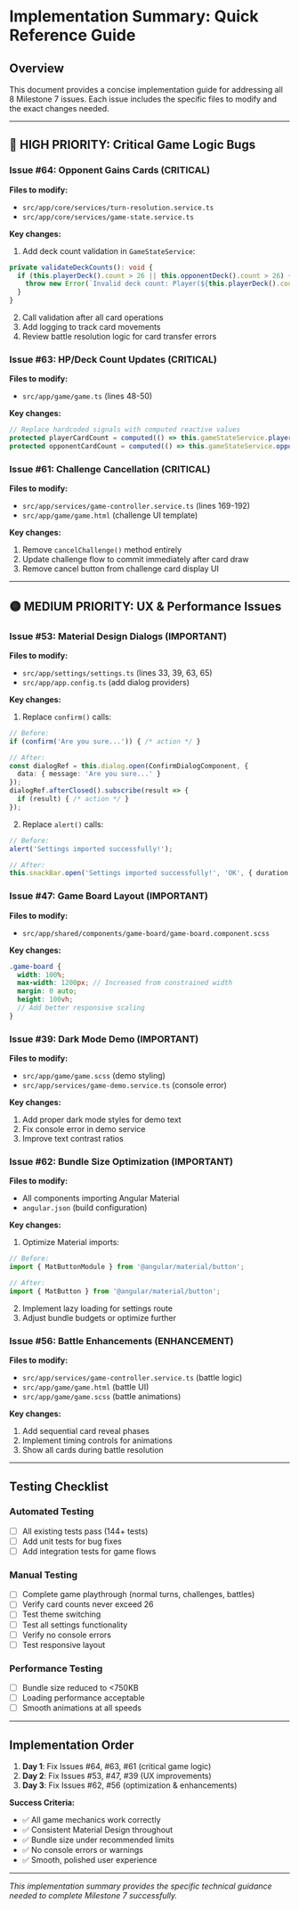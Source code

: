 # Implementation Summary: Quick Reference Guide

## Overview
This document provides a concise implementation guide for addressing all 8 Milestone 7 issues. Each issue includes the specific files to modify and the exact changes needed.

---

## 🔴 HIGH PRIORITY: Critical Game Logic Bugs

### Issue #64: Opponent Gains Cards (CRITICAL)
**Files to modify:**
- `src/app/core/services/turn-resolution.service.ts`
- `src/app/core/services/game-state.service.ts`

**Key changes:**
1. Add deck count validation in `GameStateService`:
```typescript
private validateDeckCounts(): void {
  if (this.playerDeck().count > 26 || this.opponentDeck().count > 26) {
    throw new Error(`Invalid deck count: Player(${this.playerDeck().count}) Opponent(${this.opponentDeck().count})`);
  }
}
```

2. Call validation after all card operations
3. Add logging to track card movements
4. Review battle resolution logic for card transfer errors

### Issue #63: HP/Deck Count Updates (CRITICAL)
**Files to modify:**
- `src/app/game/game.ts` (lines 48-50)

**Key changes:**
```typescript
// Replace hardcoded signals with computed reactive values
protected playerCardCount = computed(() => this.gameStateService.playerCardCount());
protected opponentCardCount = computed(() => this.gameStateService.opponentCardCount());
```

### Issue #61: Challenge Cancellation (CRITICAL)
**Files to modify:**
- `src/app/services/game-controller.service.ts` (lines 169-192)
- `src/app/game/game.html` (challenge UI template)

**Key changes:**
1. Remove `cancelChallenge()` method entirely
2. Update challenge flow to commit immediately after card draw
3. Remove cancel button from challenge card display UI

---

## 🟡 MEDIUM PRIORITY: UX & Performance Issues

### Issue #53: Material Design Dialogs (IMPORTANT)
**Files to modify:**
- `src/app/settings/settings.ts` (lines 33, 39, 63, 65)
- `src/app/app.config.ts` (add dialog providers)

**Key changes:**
1. Replace `confirm()` calls:
```typescript
// Before:
if (confirm('Are you sure...')) { /* action */ }

// After:
const dialogRef = this.dialog.open(ConfirmDialogComponent, {
  data: { message: 'Are you sure...' }
});
dialogRef.afterClosed().subscribe(result => {
  if (result) { /* action */ }
});
```

2. Replace `alert()` calls:
```typescript
// Before:
alert('Settings imported successfully!');

// After:
this.snackBar.open('Settings imported successfully!', 'OK', { duration: 3000 });
```

### Issue #47: Game Board Layout (IMPORTANT)
**Files to modify:**
- `src/app/shared/components/game-board/game-board.component.scss`

**Key changes:**
```scss
.game-board {
  width: 100%;
  max-width: 1200px; // Increased from constrained width
  margin: 0 auto;
  height: 100vh;
  // Add better responsive scaling
}
```

### Issue #39: Dark Mode Demo (IMPORTANT)
**Files to modify:**
- `src/app/game/game.scss` (demo styling)
- `src/app/services/game-demo.service.ts` (console error)

**Key changes:**
1. Add proper dark mode styles for demo text
2. Fix console error in demo service
3. Improve text contrast ratios

### Issue #62: Bundle Size Optimization (IMPORTANT)
**Files to modify:**
- All components importing Angular Material
- `angular.json` (build configuration)

**Key changes:**
1. Optimize Material imports:
```typescript
// Before:
import { MatButtonModule } from '@angular/material/button';

// After:
import { MatButton } from '@angular/material/button';
```

2. Implement lazy loading for settings route
3. Adjust bundle budgets or optimize further

### Issue #56: Battle Enhancements (ENHANCEMENT)
**Files to modify:**
- `src/app/services/game-controller.service.ts` (battle logic)
- `src/app/game/game.html` (battle UI)
- `src/app/game/game.scss` (battle animations)

**Key changes:**
1. Add sequential card reveal phases
2. Implement timing controls for animations
3. Show all cards during battle resolution

---

## Testing Checklist

### Automated Testing
- [ ] All existing tests pass (144+ tests)
- [ ] Add unit tests for bug fixes
- [ ] Add integration tests for game flows

### Manual Testing
- [ ] Complete game playthrough (normal turns, challenges, battles)
- [ ] Verify card counts never exceed 26
- [ ] Test theme switching
- [ ] Test all settings functionality
- [ ] Verify no console errors
- [ ] Test responsive layout

### Performance Testing
- [ ] Bundle size reduced to <750KB
- [ ] Loading performance acceptable
- [ ] Smooth animations at all speeds

---

## Implementation Order

1. **Day 1**: Fix Issues #64, #63, #61 (critical game logic)
2. **Day 2**: Fix Issues #53, #47, #39 (UX improvements)
3. **Day 3**: Fix Issues #62, #56 (optimization & enhancements)

**Success Criteria:**
- ✅ All game mechanics work correctly
- ✅ Consistent Material Design throughout
- ✅ Bundle size under recommended limits
- ✅ No console errors or warnings
- ✅ Smooth, polished user experience

---

*This implementation summary provides the specific technical guidance needed to complete Milestone 7 successfully.*
